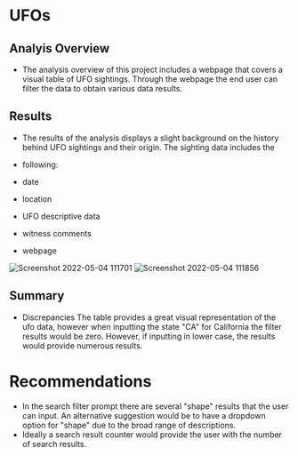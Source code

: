 # UFOs

## Analyis Overview
- The analysis overview of this project includes a webpage that covers a visual table of UFO sightings. Through the webpage the end user can filter the data to obtain various data results.

## Results
- The results of the analysis displays a slight background on the history behind UFO sightings and their origin. The sighting data includes the
- following:

- date
- location
- UFO descriptive data
- witness comments
- webpage

![Screenshot 2022-05-04 111701](https://user-images.githubusercontent.com/99696816/166801210-5eb9f1ea-ffbd-401f-b3ae-8fb29bfcc92a.png)
![Screenshot 2022-05-04 111856](https://user-images.githubusercontent.com/99696816/166801298-3f205edd-d9f4-4f0f-abbc-3a1cf8a65bf5.png)

## Summary
- Discrepancies
The table provides a great visual representation of the ufo data, however when inputting the state "CA" for California the filter results would be zero. However, if inputting in lower case, the results would provide numerous results.

# Recommendations
- In the search filter prompt there are several "shape" results that the user can input. An alternative suggestion would be to have a dropdown option for "shape" due to the broad range of descriptions.
- Ideally a search result counter would provide the user with the number of search results.
